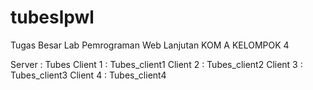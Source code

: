 # tubeslpwl
Tugas Besar Lab Pemrograman Web Lanjutan
KOM A 
KELOMPOK 4

Server    : Tubes
Client 1  : Tubes_client1
Client 2  : Tubes_client2
Client 3  : Tubes_client3
Client 4  : Tubes_client4
